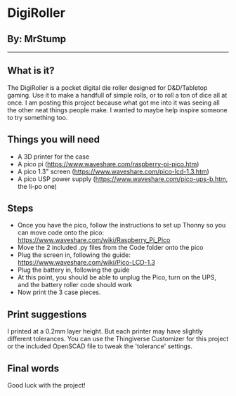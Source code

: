 # DigiRoller
## By: MrStump

-------------------------

## What is it?
The DigiRoller is a pocket digital die roller designed for D&D/Tabletop gaming. Use it to make a handfull of simple rolls, or to roll a ton of dice all at once. I am posting this project because what got me into it was seeing all the other neat things people make. I wanted to maybe help inspire someone to try something too.

## Things you will need
- A 3D printer for the case
- A pico pi (https://www.waveshare.com/raspberry-pi-pico.htm)
- A pico 1.3" screen (https://www.waveshare.com/pico-lcd-1.3.htm)
- A pico USP power supply (https://www.waveshare.com/pico-ups-b.htm, the li-po one)

## Steps
- Once you have the pico, follow the instructions to set up Thonny so you can move code onto the pico: https://www.waveshare.com/wiki/Raspberry_Pi_Pico
- Move the 2 included .py files from the Code folder onto the pico
- Plug the screen in, following the guide: https://www.waveshare.com/wiki/Pico-LCD-1.3
- Plug the battery in, following the guide
- At this point, you should be able to unplug the Pico, turn on the UPS, and the battery roller code should work
- Now print the 3 case pieces.

## Print suggestions
I printed at a 0.2mm layer height. But each printer may have slightly different tolerances. You can use the Thingiverse Customizer for this project or the included OpenSCAD file to tweak the 'tolerance' settings.

## Final words
Good luck with the project!